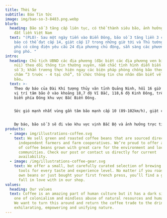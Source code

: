 ```yaml
---
title: Thời Sự
subtitle: Báo Tin tức
image: img/bao-so-3-8483.png.webp
blurb:
  heading: Bão số 3 tăng cấp liên tục, có thể thành siêu bão, ảnh hưởng trực tiếp
    đất liền Việt Nam
  text: "(PLO)- Sau một ngày tiến vào Biển Đông, bão số 3 tăng liền 3 cấp, với dự
    báo có thể đạt cấp 14, giật cấp 17 trong những giờ tới và Thủ tướng Chính
    phủ có công điện yêu cầu 24 địa phương chủ động, sẵn sàng các phương án để
    ứng phó. "
intro:
  heading: Chủ tịch UBND các địa phương (đặc biệt các địa phương ven biển và miền
    núi) theo dõi thông tin thường xuyên, nắm chắc tình hình diễn biến cơn bão
    số 3; khẩn trương thực hiện ngay các biện pháp phòng chống bão theo phương
    châm “3 trước - 4 tại chỗ”, tổ chức thông tin cho nhân dân biết về diễn biến
    bão…
  text: >-
    Theo dự báo của Đài Khí tượng thủy văn tỉnh Quảng Ninh, hồi 16 giờ ngày 3-9,
    vị trí tâm bão ở vào khoảng 18,7 độ Vĩ Bắc, 118,6 độ Kinh Đông, trên vùng
    biển phía Đông khu vực Bắc Biển Đông.


    Sức gió mạnh nhất vùng gần tâm bão mạnh cấp 10 (89-102km/h), giật cấp 12, di chuyển theo hướng Tây Tây Bắc, khoảng 15km/h.


    Dự báo, bão số 3 sẽ đi vào khu vực vịnh Bắc Bộ và ảnh hưởng trực tiếp đến thời tiết của tỉnh Quảng Ninh, Hải Phòng.
products:
  - image: img/illustrations-coffee.svg
    text: We sell green and roasted coffee beans that are sourced directly from
      independent farmers and farm cooperatives. We’re proud to offer a variety
      of coffee beans grown with great care for the environment and local
      communities. Check our post or contact us directly for current
      availability.
  - image: /img/illustrations-coffee-gear.svg
    text: We offer a small, but carefully curated selection of brewing gear and
      tools for every taste and experience level. No matter if you roast your
      own beans or just bought your first french press, you’ll find a gadget to
      fall in love with in our shop.
values:
  heading: Our values
  text: Coffee is an amazing part of human culture but it has a dark side too –
    one of colonialism and mindless abuse of natural resources and human lives.
    We want to turn this around and return the coffee trade to the drink’s
    exhilarating, empowering and unifying nature.
---
```

